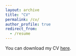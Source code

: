 ```yaml
---
layout: archive
title: "CV"
permalink: /cv/
author_profile: true
redirect_from:
  - /resume
---
```


You can download my CV [here](./files/Can_Bodrumlu_Resume.pdf).
